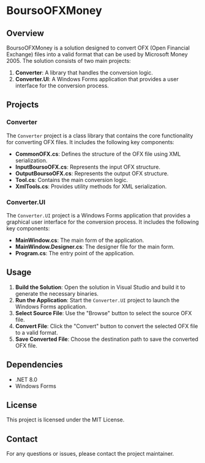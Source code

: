 # BoursoOFXMoney

## Overview

BoursoOFXMoney is a solution designed to convert OFX (Open Financial Exchange) files into a valid format that can be used by Microsoft Money 2005. The solution consists of two main projects:

1. **Converter**: A library that handles the conversion logic.
2. **Converter.UI**: A Windows Forms application that provides a user interface for the conversion process.

## Projects

### Converter

The `Converter` project is a class library that contains the core functionality for converting OFX files. It includes the following key components:

- **CommonOFX.cs**: Defines the structure of the OFX file using XML serialization.
- **InputBoursoOFX.cs**: Represents the input OFX structure.
- **OutputBoursoOFX.cs**: Represents the output OFX structure.
- **Tool.cs**: Contains the main conversion logic.
- **XmlTools.cs**: Provides utility methods for XML serialization.

### Converter.UI

The `Converter.UI` project is a Windows Forms application that provides a graphical user interface for the conversion process. It includes the following key components:

- **MainWindow.cs**: The main form of the application.
- **MainWindow.Designer.cs**: The designer file for the main form.
- **Program.cs**: The entry point of the application.

## Usage

1. **Build the Solution**: Open the solution in Visual Studio and build it to generate the necessary binaries.
2. **Run the Application**: Start the `Converter.UI` project to launch the Windows Forms application.
3. **Select Source File**: Use the "Browse" button to select the source OFX file.
4. **Convert File**: Click the "Convert" button to convert the selected OFX file to a valid format.
5. **Save Converted File**: Choose the destination path to save the converted OFX file.

## Dependencies

- .NET 8.0
- Windows Forms

## License

This project is licensed under the MIT License.

## Contact

For any questions or issues, please contact the project maintainer.
